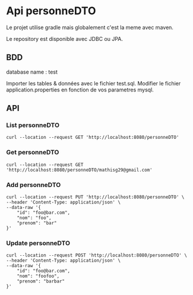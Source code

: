 # Api personneDTO

Le projet utilise gradle mais globalement c'est la meme avec maven.

Le repository est disponible avec JDBC ou JPA.

## BDD

database name : test

Importer les tables & données avec le fichier test.sql.
Modifier le fichier application.properties en fonction de vos parametres mysql.

## API

### List personneDTO

```shell
curl --location --request GET 'http://localhost:8080/personneDTO'
```

### Get personneDTO

```shell
curl --location --request GET 'http://localhost:8080/personneDTO/mathisg29@gmail.com'
```

### Add personneDTO

```shell
curl --location --request PUT 'http://localhost:8080/personneDTO' \
--header 'Content-Type: application/json' \
--data-raw '{
    "id": "foo@bar.com",
    "nom": "foo",
    "prenom": "bar"
}'
```

### Update personneDTO

```shell
curl --location --request POST 'http://localhost:8080/personneDTO' \
--header 'Content-Type: application/json' \
--data-raw '{
    "id": "foo@bar.com",
    "nom": "foofoo",
    "prenom": "barbar"
}'
```